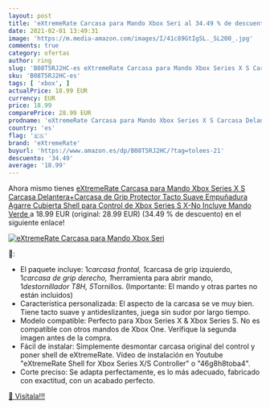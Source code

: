 ```yaml
---
layout: post
title: 'eXtremeRate Carcasa para Mando Xbox Seri al 34.49 % de descuento'
date: 2021-02-01 13:49:31
image: 'https://m.media-amazon.com/images/I/41c89GtIgSL._SL200_.jpg'
comments: true
category: ofertas
author: ring
slug: 'B08T5RJ2HC-es eXtremeRate Carcasa para Mando Xbox Series X S Carcasa...'
sku: 'B08T5RJ2HC-es'
tags: [ 'xbox', ]
actualPrice: 18.99 EUR
currency: EUR
price: 18.99
comparePrice: 28.99 EUR
prodname: 'eXtremeRate Carcasa para Mando Xbox Series X S Carcasa Delantera+Carcasa de Grip Protector Tacto Suave Empuñadura Agarre Cubierta Shell para Control de Xbox Series S X-No Incluye Mando Verde '
country: 'es'
flag: '🇪🇸'
brand: 'eXtremeRate'
buyurl: 'https://www.amazon.es/dp/B08T5RJ2HC/?tag=tolees-21'
descuento: '34.49'
average: '18.99'
---
```


Ahora mismo tienes [eXtremeRate Carcasa para Mando Xbox Series X S Carcasa Delantera+Carcasa de Grip Protector Tacto Suave Empuñadura Agarre Cubierta Shell para Control de Xbox Series S X-No Incluye Mando Verde ](https://www.amazon.es/dp/B08T5RJ2HC/?tag=tolees-21) a 18.99 EUR (original: 28.99 EUR) (34.49 %  de descuento) en el siguiente enlace!

[![eXtremeRate Carcasa para Mando Xbox Seri](https://m.media-amazon.com/images/I/41c89GtIgSL._SL200_.jpg)](https://www.amazon.es/dp/B08T5RJ2HC/?tag=tolees-21)

🔎:

- El paquete incluye: 1*carcasa frontal, 1*carcasa de grip izquierdo, 1*carcasa de grip derecho, 1*herramienta para abrir mando, 1*destornillador T8H, 5*Tornillos. (Importante: El mando y otras partes no están incluidos)
- Característica personalizada: El aspecto de la carcasa se ve muy bien. Tiene tacto suave y antideslizantes, juega sin sudor por largo tiempo.
- Modelo compatible: Perfecto para Xbox Series X & Xbox Series S. No es compatible con otros mandos de Xbox One. Verifique la segunda imagen antes de la compra.
- Fácil de instalar: Simplemente desmontar carcasa original del control y poner shell de eXtremeRate. Vídeo de instalación en Youtube "eXtremeRate Shell for Xbox Series X/S Controller" o "46g8h8toba4".
- Corte preciso: Se adapta perfectamente, es lo más adecuado, fabricado con exactitud, con un acabado perfecto.

[🛒 Visítala!!!](https://www.amazon.es/dp/B08T5RJ2HC/?tag=tolees-21)
